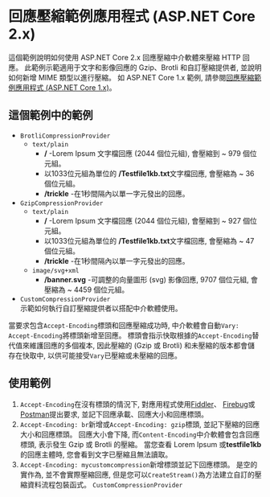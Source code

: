 # <a name="response-compression-sample-application-aspnet-core-2x"></a>回應壓縮範例應用程式 (ASP.NET Core 2.x)

這個範例說明如何使用 ASP.NET Core 2.x 回應壓縮中介軟體來壓縮 HTTP 回應。 此範例示範適用于文字和影像回應的 Gzip、Brotli 和自訂壓縮提供者, 並說明如何新增 MIME 類型以進行壓縮。 如 ASP.NET Core 1.x 範例, 請參閱[回應壓縮範例應用程式 (ASP.NET Core 1.x)](https://github.com/aspnet/AspNetCore.Docs/tree/master/aspnetcore/performance/response-compression/samples/1.x)。

## <a name="examples-in-this-sample"></a>這個範例中的範例

* `BrotliCompressionProvider`
  * `text/plain`
    * **/** -Lorem Ipsum 文字檔回應 (2044 個位元組), 會壓縮到 ~ 979 個位元組。
    * 以1033位元組為單位的 **/Testfile1kb.txt**文字檔回應, 會壓縮為 ~ 36 個位元組。
    * **/trickle** -在1秒間隔內以單一字元發出的回應。
* `GzipCompressionProvider`
  * `text/plain`
    * **/** -Lorem Ipsum 文字檔回應 (2044 個位元組), 會壓縮到 ~ 927 個位元組。
    * 以1033位元組為單位的 **/Testfile1kb.txt**文字檔回應, 會壓縮為 ~ 47 個位元組。
    * **/trickle** -在1秒間隔內以單一字元發出的回應。
  * `image/svg+xml`
    * **/banner.svg** -可調整的向量圖形 (svg) 影像回應, 9707 個位元組, 會壓縮為 ~ 4459 個位元組。
* `CustomCompressionProvider`<br>示範如何執行自訂壓縮提供者以搭配中介軟體使用。

當要求包含`Accept-Encoding`標頭和回應壓縮成功時, 中介軟體會自動`Vary: Accept-Encoding`將標頭新增至回應。 標頭會指示快取根據的`Accept-Encoding`替代值來維護回應的多個複本, 因此壓縮的 (Gzip 或 Brotli) 和未壓縮的版本都會儲存在快取中, 以供可能接受`Vary`已壓縮或未壓縮的回應。

## <a name="use-the-sample"></a>使用範例

1. `Accept-Encoding`在沒有標頭的情況下, 對應用程式使用[Fiddler](https://www.telerik.com/fiddler)、 [Firebug](https://getfirebug.com/)或[Postman](https://www.getpostman.com/)提出要求, 並記下回應承載、回應大小和回應標頭。
1. `Accept-Encoding: br`新增或`Accept-Encoding: gzip`標頭, 並記下壓縮的回應大小和回應標頭。 回應大小會下降, 而`Content-Encoding`中介軟體會包含回應標頭, 表示發生 Gzip 或 Brotli 的壓縮。 當您查看 Lorem Ipsum 或**testfile1kb**的回應主體時, 您會看到文字已壓縮且無法讀取。
1. `Accept-Encoding: mycustomcompression`新增標頭並記下回應標頭。 是空的實作為, 並不會實際壓縮回應, 但是您可以`CreateStream()`為方法建立自訂的壓縮資料流程包裝函式。 `CustomCompressionProvider`

